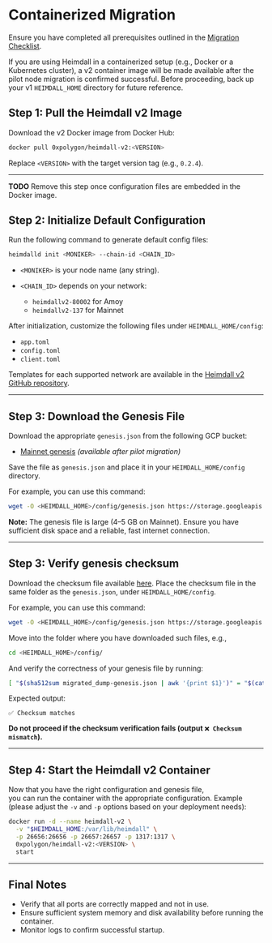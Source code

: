 # Containerized Migration

Ensure you have completed all prerequisites
outlined in the [Migration Checklist](../containerized/1-MIGRATION-CHECKLIST.md).

If you are using Heimdall in a containerized setup (e.g., Docker or a Kubernetes cluster),
a v2 container image will be made available after the pilot node migration is confirmed successful.
Before proceeding, back up your v1 `HEIMDALL_HOME` directory for future reference.

## Step 1: Pull the Heimdall v2 Image

Download the v2 Docker image from Docker Hub:

```bash
docker pull 0xpolygon/heimdall-v2:<VERSION>
````

Replace `<VERSION>` with the target version tag (e.g., `0.2.4`).

---


**TODO** Remove this step once configuration files are embedded in the Docker image.

## Step 2: Initialize Default Configuration

Run the following command to generate default config files:

```bash
heimdalld init <MONIKER> --chain-id <CHAIN_ID>
```

* `<MONIKER>` is your node name (any string).
* `<CHAIN_ID>` depends on your network:

    * `heimdallv2-80002` for Amoy
    * `heimdallv2-137` for Mainnet

After initialization, customize the following files under `HEIMDALL_HOME/config`:

* `app.toml`
* `config.toml`
* `client.toml`

Templates for each supported network are available in the [Heimdall v2 GitHub repository](https://github.com/0xPolygon/heimdall-v2/tree/develop/packaging/templates/config).

---

## Step 3: Download the Genesis File

Download the appropriate `genesis.json` from the following GCP bucket:

* [Mainnet genesis](https://storage.googleapis.com/mainnet-heimdallv2-genesis/migrated_dump-genesis.json) *(available after pilot migration)*

Save the file as `genesis.json` and place it in your `HEIMDALL_HOME/config` directory.

For example, you can use this command:
```bash
wget -O <HEIMDALL_HOME>/config/genesis.json https://storage.googleapis.com/mainnet-heimdallv2-genesis/migrated_dump-genesis.json
```

**Note:** The genesis file is large (4–5 GB on Mainnet). 
Ensure you have sufficient disk space and a reliable, fast internet connection.

---

## Step 3: Verify genesis checksum

Download the checksum file available [here](https://storage.googleapis.com/mainnet-heimdallv2-genesis/migrated_dump-genesis.json.sha512).
Place the checksum file in the same folder as the `genesis.json`, under `HEIMDALL_HOME/config`.  

For example, you can use this command:
```bash
wget -O <HEIMDALL_HOME>/config/genesis.json https://storage.googleapis.com/mainnet-heimdallv2-genesis/migrated_dump-genesis.json.sha512
```

Move into the folder where you have downloaded such files, e.g.,

```bash
cd <HEIMDALL_HOME>/config/
```

And verify the correctness of your genesis file by running:

```bash
[ "$(sha512sum migrated_dump-genesis.json | awk '{print $1}')" = "$(cat migrated_dump-genesis.json.sha512)" ] && echo "✅ Checksum matches" || echo "❌ Checksum mismatch"
```

Expected output:

```
✅ Checksum matches
```

**Do not proceed if the checksum verification fails (output `❌ Checksum mismatch`).**

---

## Step 4: Start the Heimdall v2 Container

Now that you have the right configuration and genesis file,  
you can run the container with the appropriate configuration.
Example (please adjust the `-v` and `-p` options based on your deployment needs):

```bash
docker run -d --name heimdall-v2 \
  -v "$HEIMDALL_HOME:/var/lib/heimdall" \
  -p 26656:26656 -p 26657:26657 -p 1317:1317 \
  0xpolygon/heimdall-v2:<VERSION> \
  start
```

---

## Final Notes

* Verify that all ports are correctly mapped and not in use.
* Ensure sufficient system memory and disk availability before running the container.
* Monitor logs to confirm successful startup.

